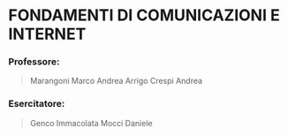 # FONDAMENTI DI COMUNICAZIONI E INTERNET

### Professore:
> Marangoni Marco Andrea Arrigo
> Crespi Andrea
### Esercitatore:
> Genco Immacolata
> Mocci Daniele
